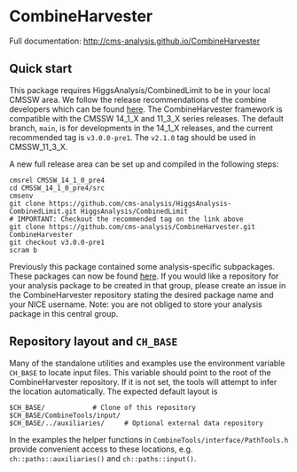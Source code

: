 # CombineHarvester

Full documentation: http://cms-analysis.github.io/CombineHarvester

## Quick start

This package requires HiggsAnalysis/CombinedLimit to be in your local CMSSW area. We follow the release recommendations of the combine developers which can be found [here](https://cms-analysis.github.io/HiggsAnalysis-CombinedLimit/#setting-up-the-environment-and-installation). The CombineHarvester framework is compatible with the CMSSW 14_1_X and 11_3_X series releases. The default branch, `main`, is for developments in the 14_1_X releases, and the current recommended tag is `v3.0.0-pre1`. The `v2.1.0` tag should be used in CMSSW_11_3_X.

A new full release area can be set up and compiled in the following steps:

    cmsrel CMSSW_14_1_0_pre4
    cd CMSSW_14_1_0_pre4/src
    cmsenv
    git clone https://github.com/cms-analysis/HiggsAnalysis-CombinedLimit.git HiggsAnalysis/CombinedLimit
    # IMPORTANT: Checkout the recommended tag on the link above
    git clone https://github.com/cms-analysis/CombineHarvester.git CombineHarvester
    git checkout v3.0.0-pre1
    scram b

Previously this package contained some analysis-specific subpackages. These packages can now be found [here](https://gitlab.cern.ch/cms-hcg/ch-areas). If you would like a repository for your analysis package to be created in that group, please create an issue in the CombineHarvester repository stating the desired package name and your NICE username. Note: you are not obliged to store your analysis package in this central group.

## Repository layout and `CH_BASE`

Many of the standalone utilities and examples use the environment variable
`CH_BASE` to locate input files. This variable should point to the root of the
CombineHarvester repository. If it is not set, the tools will attempt to infer
the location automatically. The expected default layout is

```
$CH_BASE/            # Clone of this repository
$CH_BASE/CombineTools/input/
$CH_BASE/../auxiliaries/     # Optional external data repository
```

In the examples the helper functions in `CombineTools/interface/PathTools.h`
provide convenient access to these locations, e.g. `ch::paths::auxiliaries()`
and `ch::paths::input()`.

